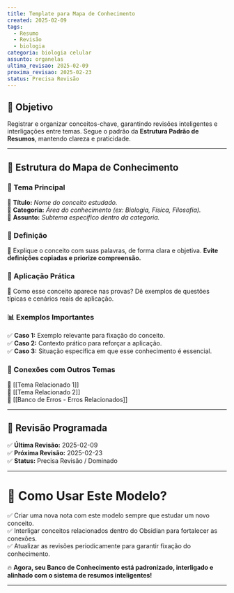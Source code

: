 ```yaml
---
title: Template para Mapa de Conhecimento
created: 2025-02-09
tags:
  - Resumo
  - Revisão
  - biologia
categoria: biologia celular
assunto: organelas
ultima_revisao: 2025-02-09
proxima_revisao: 2025-02-23
status: Precisa Revisão
---
```



## **🎯 Objetivo**

Registrar e organizar conceitos-chave, garantindo revisões inteligentes e interligações entre temas. Segue o padrão da **Estrutura Padrão de Resumos**, mantendo clareza e praticidade.

---

## **📂 Estrutura do Mapa de Conhecimento**

### **📖 Tema Principal**

📌 **Título:** _Nome do conceito estudado._  
📌 **Categoria:** _Área do conhecimento (ex: Biologia, Física, Filosofia)._  
📌 **Assunto:** _Subtema específico dentro da categoria._

### **📌 Definição**

📌 Explique o conceito com suas palavras, de forma clara e objetiva. **Evite definições copiadas e priorize compreensão.**

### **🔧 Aplicação Prática**

📌 Como esse conceito aparece nas provas? Dê exemplos de questões típicas e cenários reais de aplicação.

### **📊 Exemplos Importantes**

✅ **Caso 1:** Exemplo relevante para fixação do conceito.  
✅ **Caso 2:** Contexto prático para reforçar a aplicação.  
✅ **Caso 3:** Situação específica em que esse conhecimento é essencial.

### **🔗 Conexões com Outros Temas**

🔹 [[Tema Relacionado 1]]  
🔹 [[Tema Relacionado 2]]  
🔹 [[Banco de Erros - Erros Relacionados]]

---

## **📅 Revisão Programada**

✅ **Última Revisão:** 2025-02-09  
✅ **Próxima Revisão:** 2025-02-23  
✅ **Status:** Precisa Revisão / Dominado

---

# **🚀 Como Usar Este Modelo?**
✅ Criar uma nova nota com este modelo sempre que estudar um novo conceito.  
✅ Interligar conceitos relacionados dentro do Obsidian para fortalecer as conexões.  
✅ Atualizar as revisões periodicamente para garantir fixação do conhecimento.  

🔥 **Agora, seu Banco de Conhecimento está padronizado, interligado e alinhado com o sistema de resumos inteligentes!**

---



